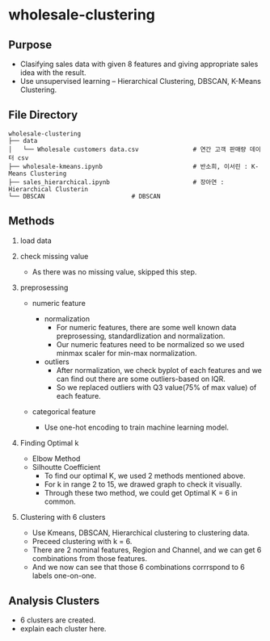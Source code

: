 # wholesale-clustering

## Purpose

- Clasifying sales data with given 8 features and giving appropriate sales idea with the result.
- Use unsupervised learning – Hierarchical Clustering, DBSCAN, K-Means Clustering.

 ## File Directory ## 
 
 ```shell
wholesale-clustering
├── data
│   └── Wholesale customers data.csv               # 연간 고객 판매량 데이터 csv
├── wholesale-kmeans.ipynb                         # 반소희, 이서린 : K-Means Clustering
├── sales_hierarchical.ipynb                       # 장아연 :  Hierarchical Clusterin
└── DBSCAN                        # DBSCAN
```

## Methods

1. load data
2. check missing value
    - As there was no missing value, skipped this step. 
3. preprosessing 
    - numeric feature
        - normalization
            - For numeric features, there are some well known data preprosessing, standardlization and normalization.
            - Our numeric features need to be normalized so we used minmax scaler for min-max normalization. 
        - outliers
            - After normalization, we check byplot of each features and we can find out there are some outliers-based on IQR.
            - So we replaced outliers with Q3 value(75% of max value) of each feature. 

    - categorical feature
        - Use one-hot encoding to train machine learning model.

4. Finding Optimal k
    - Elbow Method
    - Silhoutte Coefficient
        - To find our optimal K, we used 2 methods mentioned above. 
        - For k in range 2 to 15, we drawed graph to check it visually.
        - Through these two method, we could get Optimal K = 6 in common. 

5. Clustering with 6 clusters
    - Use Kmeans, DBSCAN, Hierarchical clustering to clustering data.
    - Preceed clustering with k = 6.
    - There are 2 nominal features, Region and Channel, and we can get 6 combinations from those features.
    - And we now can see that those 6 combinations corrrspond to 6 labels one-on-one.

## Analysis Clusters

- 6 clusters are created.
- explain each cluster here.

